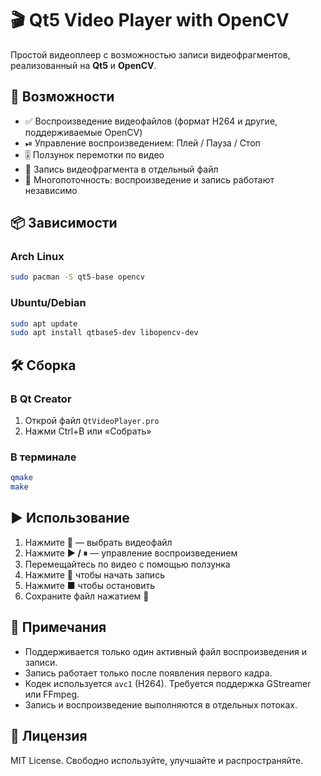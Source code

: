 # 🎬 Qt5 Video Player with OpenCV

Простой видеоплеер с возможностью записи видеофрагментов, реализованный на **Qt5** и **OpenCV**.

## 📌 Возможности

- ✅ Воспроизведение видеофайлов (формат H264 и другие, поддерживаемые OpenCV)
- ⏯ Управление воспроизведением: Плей / Пауза / Стоп
- 🎚 Ползунок перемотки по видео
- 🎥 Запись видеофрагмента в отдельный файл
- 🧵 Многопоточность: воспроизведение и запись работают независимо

## 📦 Зависимости

### Arch Linux

```bash
sudo pacman -S qt5-base opencv
```

### Ubuntu/Debian

```bash
sudo apt update
sudo apt install qtbase5-dev libopencv-dev
```

## 🛠 Сборка

### В Qt Creator

1. Открой файл `QtVideoPlayer.pro`
2. Нажми Ctrl+B или «Собрать»

### В терминале

```bash
qmake
make
```
## ▶ Использование

1. Нажмите **📂** — выбрать видеофайл
2. Нажмите **▶ / ⏸** — управление воспроизведением
3. Перемещайтесь по видео с помощью ползунка
4. Нажмите **🔴** чтобы начать запись
5. Нажмите **■** чтобы остановить
6. Сохраните файл нажатием **💾**

## 🧪 Примечания

- Поддерживается только один активный файл воспроизведения и записи.
- Запись работает только после появления первого кадра.
- Кодек используется `avc1` (H264). Требуется поддержка GStreamer или FFmpeg.
- Запись и воспроизведение выполняются в отдельных потоках.

## 📃 Лицензия

MIT License. Свободно используйте, улучшайте и распространяйте.
